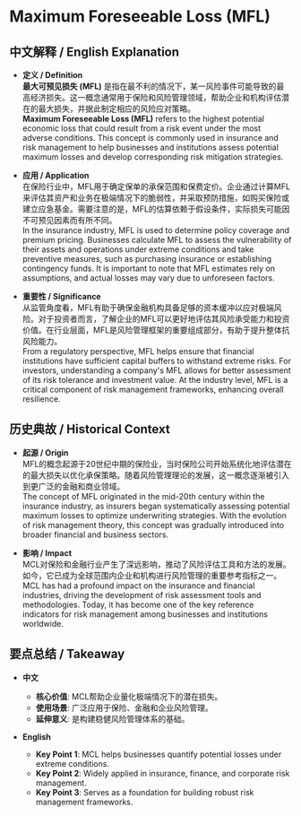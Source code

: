 # Maximum Foreseeable Loss (MFL)

## 中文解释 / English Explanation

* **定义 / Definition**  
  **最大可预见损失 (MFL)** 是指在最不利的情况下，某一风险事件可能导致的最高经济损失。这一概念通常用于保险和风险管理领域，帮助企业和机构评估潜在的最大损失，并据此制定相应的风险应对策略。  
  **Maximum Foreseeable Loss (MFL)** refers to the highest potential economic loss that could result from a risk event under the most adverse conditions. This concept is commonly used in insurance and risk management to help businesses and institutions assess potential maximum losses and develop corresponding risk mitigation strategies.

* **应用 / Application**  
  在保险行业中，MFL用于确定保单的承保范围和保费定价。企业通过计算MFL来评估其资产和业务在极端情况下的脆弱性，并采取预防措施，如购买保险或建立应急基金。需要注意的是，MFL的估算依赖于假设条件，实际损失可能因不可预见因素而有所不同。  
  In the insurance industry, MFL is used to determine policy coverage and premium pricing. Businesses calculate MFL to assess the vulnerability of their assets and operations under extreme conditions and take preventive measures, such as purchasing insurance or establishing contingency funds. It is important to note that MFL estimates rely on assumptions, and actual losses may vary due to unforeseen factors.

* **重要性 / Significance**  
  从监管角度看，MFL有助于确保金融机构具备足够的资本缓冲以应对极端风险。对于投资者而言，了解企业的MFL可以更好地评估其风险承受能力和投资价值。在行业层面，MFL是风险管理框架的重要组成部分，有助于提升整体抗风险能力。  
  From a regulatory perspective, MFL helps ensure that financial institutions have sufficient capital buffers to withstand extreme risks. For investors, understanding a company's MFL allows for better assessment of its risk tolerance and investment value. At the industry level, MFL is a critical component of risk management frameworks, enhancing overall resilience.

## 历史典故 / Historical Context

* **起源 / Origin**  
  MFL的概念起源于20世纪中期的保险业，当时保险公司开始系统化地评估潜在的最大损失以优化承保策略。随着风险管理理论的发展，这一概念逐渐被引入到更广泛的金融和商业领域。  
  The concept of MFL originated in the mid-20th century within the insurance industry, as insurers began systematically assessing potential maximum losses to optimize underwriting strategies. With the evolution of risk management theory, this concept was gradually introduced into broader financial and business sectors.

* **影响 / Impact**  
  MCL对保险和金融行业产生了深远影响，推动了风险评估工具和方法的发展。如今，它已成为全球范围内企业和机构进行风险管理的重要参考指标之一。  
  MCL has had a profound impact on the insurance and financial industries, driving the development of risk assessment tools and methodologies. Today, it has become one of the key reference indicators for risk management among businesses and institutions worldwide.

## 要点总结 / Takeaway

* **中文**  
  - **核心价值**: MCL帮助企业量化极端情况下的潜在损失。
  - **使用场景**: 广泛应用于保险、金融和企业风险管理。
  - **延伸意义**: 是构建稳健风险管理体系的基础。

* **English**  
  - **Key Point 1**: MCL helps businesses quantify potential losses under extreme conditions.
  - **Key Point 2**: Widely applied in insurance, finance, and corporate risk management.
  - **Key Point 3**: Serves as a foundation for building robust risk management frameworks.